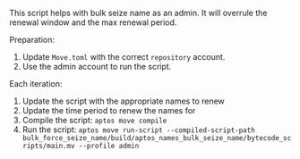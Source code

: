 This script helps with bulk seize name as an admin. It will overrule the renewal window and the max renewal period.  

Preparation:
1. Update `Move.toml` with the correct `repository` account.
2. Use the admin account to run the script.

Each iteration:
1. Update the script with the appropriate names to renew 
2. Update the time period to renew the names for
3. Compile the script: `aptos move compile`
4. Run the script: `aptos move run-script --compiled-script-path bulk_force_seize_name/build/aptos_names_bulk_seize_name/bytecode_scripts/main.mv --profile admin`
